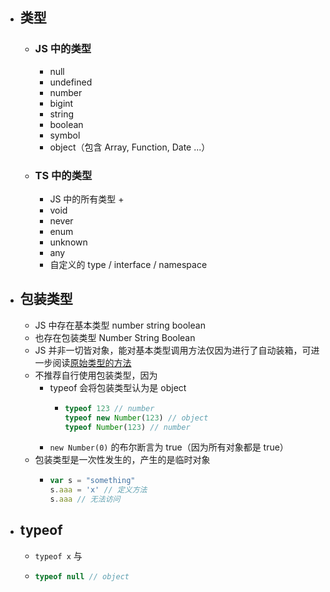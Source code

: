 - ## 类型
	- ### JS 中的类型
		- null
		- undefined
		- number
		- bigint
		- string
		- boolean
		- symbol
		- object（包含 Array, Function, Date ...）
	- ### TS 中的类型
		- JS 中的所有类型 +
		- void
		- never
		- enum
		- unknown
		- any
		- 自定义的 type / interface / namespace
- ## 包装类型
	- JS 中存在基本类型 number string boolean
	- 也存在包装类型 Number String Boolean
	- JS 并非一切皆对象，能对基本类型调用方法仅因为进行了自动装箱，可进一步阅读[原始类型的方法](https://zh.javascript.info/primitives-methods)
	- 不推荐自行使用包装类型，因为
		- typeof 会将包装类型认为是 object
			- ```js
			  typeof 123 // number
			  typeof new Number(123) // object
			  typeof Number(123) // number
			  ```
		- `new Number(0)` 的布尔断言为 true（因为所有对象都是 true）
	- 包装类型是一次性发生的，产生的是临时对象
		- ```js
		  var s = "something"
		  s.aaa = 'x' // 定义方法
		  s.aaa // 无法访问
		  ```
- ## typeof
	- `typeof x` 与
	- ```js
	  typeof null // object
	  
	  ```